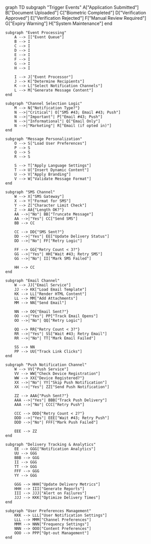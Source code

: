 graph TD
    subgraph "Trigger Events"
        A["Application Submitted"]
        B["Document Uploaded"]
        C["Biometric Completed"]
        D["Verification Approved"]
        E["Verification Rejected"]
        F["Manual Review Required"]
        G["Expiry Warning"]
        H["System Maintenance"]
    end
    
    subgraph "Event Processing"
        A --> I["Event Queue"]
        B --> I
        C --> I
        D --> I
        E --> I
        F --> I
        G --> I
        H --> I
        
        I --> J["Event Processor"]
        J --> K["Determine Recipients"]
        K --> L["Select Notification Channels"]
        L --> M["Generate Message Content"]
    end
    
    subgraph "Channel Selection Logic"
        M --> N{"Notification Type?"}
        N -->|"Critical"| O["SMS #43; Email #43; Push"]
        N -->|"Important"| P["Email #43; Push"]
        N -->|"Informational"| Q["Email Only"]
        N -->|"Marketing"| R["Email (if opted in)"]
    end
    
    subgraph "Message Personalization"
        O --> S["Load User Preferences"]
        P --> S
        Q --> S
        R --> S
        
        S --> T["Apply Language Settings"]
        T --> U["Insert Dynamic Content"]
        U --> V["Apply Branding"]
        V --> W["Validate Message Format"]
    end
    
    subgraph "SMS Channel"
        W --> X["SMS Gateway"]
        X --> Y["Format for SMS"]
        Y --> Z["Character Limit Check"]
        Z --> AA{"Length OK?"}
        AA -->|"No"| BB["Truncate Message"]
        AA -->|"Yes"| CC["Send SMS"]
        BB --> CC
        
        CC --> DD{"SMS Sent?"}
        DD -->|"Yes"| EE["Update Delivery Status"]
        DD -->|"No"| FF["Retry Logic"]
        
        FF --> GG{"Retry Count < 3?"}
        GG -->|"Yes"| HH["Wait #43; Retry SMS"]
        GG -->|"No"| II["Mark SMS Failed"]
        
        HH --> CC
    end
    
    subgraph "Email Channel"
        W --> JJ["Email Service"]
        JJ --> KK["Load Email Template"]
        KK --> LL["Render HTML Content"]
        LL --> MM["Add Attachments"]
        MM --> NN["Send Email"]
        
        NN --> OO{"Email Sent?"}
        OO -->|"Yes"| PP["Track Email Opens"]
        OO -->|"No"| QQ["Retry Logic"]
        
        QQ --> RR{"Retry Count < 3?"}
        RR -->|"Yes"| SS["Wait #43; Retry Email"]
        RR -->|"No"| TT["Mark Email Failed"]
        
        SS --> NN
        PP --> UU["Track Link Clicks"]
    end
    
    subgraph "Push Notification Channel"
        W --> VV["Push Service"]
        VV --> WW["Check Device Registration"]
        WW --> XX{"Device Registered?"}
        XX -->|"No"| YY["Skip Push Notification"]
        XX -->|"Yes"| ZZ["Send Push Notification"]
        
        ZZ --> AAA{"Push Sent?"}
        AAA -->|"Yes"| BBB["Track Push Delivery"]
        AAA -->|"No"| CCC["Retry Push"]
        
        CCC --> DDD{"Retry Count < 2?"}
        DDD -->|"Yes"| EEE["Wait #43; Retry Push"]
        DDD -->|"No"| FFF["Mark Push Failed"]
        
        EEE --> ZZ
    end
    
    subgraph "Delivery Tracking & Analytics"
        EE --> GGG["Notification Analytics"]
        UU --> GGG
        BBB --> GGG
        II --> GGG
        TT --> GGG
        FFF --> GGG
        YY --> GGG
        
        GGG --> HHH["Update Delivery Metrics"]
        HHH --> III["Generate Reports"]
        III --> JJJ["Alert on Failures"]
        JJJ --> KKK["Optimize Delivery Times"]
    end
    
    subgraph "User Preferences Management"
        KKK --> LLL["User Notification Settings"]
        LLL --> MMM["Channel Preferences"]
        MMM --> NNN["Frequency Settings"]
        NNN --> OOO["Content Preferences"]
        OOO --> PPP["Opt-out Management"]
    end